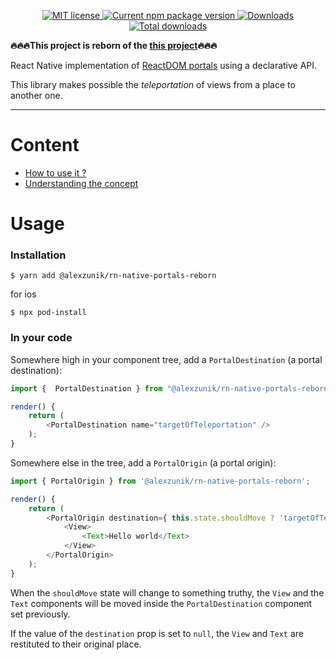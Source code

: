 <p align="center">
  <a href="https://opensource.org/licenses/MIT">
    <img src="https://img.shields.io/badge/license-MIT-blue.svg" alt="MIT license" />
  </a>
  <a href="https://npmjs.org/package/@alexzunik/rn-native-portals-reborn">
    <img src="http://img.shields.io/npm/v/@alexzunik/rn-native-portals-reborn.svg" alt="Current npm package version" />
  </a>
  <a href="https://npmjs.org/package/@alexzunik/rn-native-portals-reborn">
    <img src="http://img.shields.io/npm/dm/@alexzunik/rn-native-portals-reborn.svg" alt="Downloads" />
  </a>
  <a href="https://npmjs.org/package/@alexzunik/rn-native-portals-reborn">
    <img src="http://img.shields.io/npm/dt/@alexzunik/rn-native-portals-reborn.svg?label=total%20downloads" alt="Total downloads" />
  </a>
</p>

**:fire::fire::fire:This project is reborn of the [this project](https://github.com/mfrachet/rn-native-portals):fire::fire::fire:**

React Native implementation of [ReactDOM portals](https://reactjs.org/docs/portals.html) using a declarative API.

This library makes possible the _teleportation_ of views from a place to another one.

---

# Content

- <a href="#usage">How to use it ?</a>
- [Understanding the concept](./docs/CONCEPT.md)

<h1 name="#usage">Usage</h1>

### Installation

```
$ yarn add @alexzunik/rn-native-portals-reborn
```

for ios
```
$ npx pod-install
```

### In your code

Somewhere high in your component tree, add a `PortalDestination` (a portal destination):

```javascript
import {  PortalDestination } from "@alexzunik/rn-native-portals-reborn";

render() {
	return (
		<PortalDestination name="targetOfTeleportation" />
	);
}
```

Somewhere else in the tree, add a `PortalOrigin` (a portal origin):

```javascript
import { PortalOrigin } from '@alexzunik/rn-native-portals-reborn';

render() {
	return (
		<PortalOrigin destination={ this.state.shouldMove ? 'targetOfTeleportation' : null }>
			<View>
				<Text>Hello world</Text>
			</View>
		</PortalOrigin>
	);
}
```

When the `shouldMove` state will change to something truthy, the `View` and the `Text` components will be moved inside the `PortalDestination` component set
previously.

If the value of the `destination` prop is set to `null`, the `View` and `Text` are restituted to their original place.
